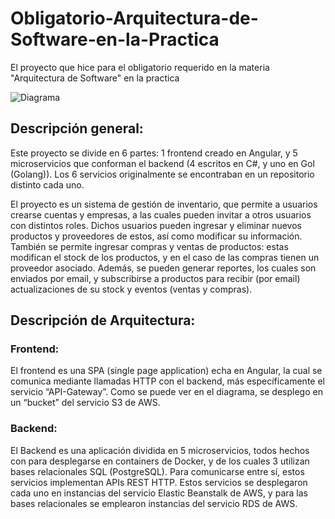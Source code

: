 # Obligatorio-Arquitectura-de-Software-en-la-Practica
El proyecto que hice para el obligatorio requerido en la materia "Arquitectura de Software" en la practica 

![Diagrama](https://github.com/SantiagoBolumburu/Obligatorio-Arquitectura-de-Software-en-la-Practica/assets/80825160/25dc993f-49a1-4878-9181-78fdbc2a20a5)

## Descripción general:
Este proyecto se divide en 6 partes: 1 frontend creado en Angular, y 5 microservicios que conforman el backend (4 escritos en C#, y uno en Gol (Golang)). Los 6 servicios originalmente se encontraban en un repositorio distinto cada uno.

El proyecto es un sistema de gestión de inventario, que permite a usuarios crearse cuentas y empresas, a las cuales pueden invitar a otros usuarios con distintos roles. Dichos usuarios pueden ingresar y eliminar nuevos productos y proveedores de estos, así como modificar su información. También se permite ingresar compras y ventas de productos: estas modifican el stock de los productos, y en el caso de las compras tienen un proveedor asociado. Además, se pueden generar reportes, los cuales son enviados por email, y subscribirse a productos para recibir (por email) actualizaciones de su stock y eventos (ventas y compras).

## Descripción de Arquitectura:
### Frontend:
El frontend es una SPA (single page application) echa en Angular, la cual se comunica mediante llamadas HTTP con el backend, más específicamente el servicio “API-Gateway”. Como se puede ver en el diagrama, se desplego en un “bucket” del servicio S3 de AWS.
### Backend:
El Backend es una aplicación dividida en 5 microservicios, todos hechos con para desplegarse en containers de Docker, y de los cuales 3 utilizan bases relacionales SQL (PostgreSQL). Para comunicarse entre sí, estos servicios implementan APIs REST HTTP. Estos servicios se desplegaron cada uno en instancias del servicio Elastic Beanstalk de AWS, y para las bases relacionales se emplearon instancias del servicio RDS de AWS.
